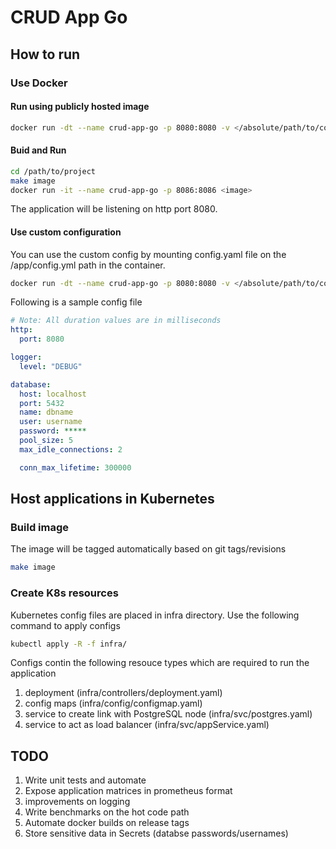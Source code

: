 # CRUD App Go

## How to run

### Use Docker

#### Run using publicly hosted image
```bash
docker run -dt --name crud-app-go -p 8080:8080 -v </absolute/path/to/config.yaml>:/app/config/config.yaml srimaln91/crud-app-go:latest
```

#### Buid and Run

```bash
cd /path/to/project
make image
docker run -it --name crud-app-go -p 8086:8086 <image>
```

The application will be listening on http port 8080.

#### Use custom configuration

You can use the custom config by mounting config.yaml file on the /app/config.yml path in the container.

```bash
docker run -dt --name crud-app-go -p 8080:8080 -v </absolute/path/to/config.yaml>:/app/config/config.yaml <image>
```

Following is a sample config file

```yaml
# Note: All duration values are in milliseconds
http:
  port: 8080

logger:
  level: "DEBUG"

database:
  host: localhost
  port: 5432
  name: dbname
  user: username
  password: *****
  pool_size: 5
  max_idle_connections: 2

  conn_max_lifetime: 300000

```

## Host applications in Kubernetes

### Build image

The image will be tagged automatically based on git tags/revisions

```bash
make image
```

### Create K8s resources

Kubernetes config files are placed in infra directory. Use the following command to apply configs

```bash
kubectl apply -R -f infra/
```

Configs contin the following resouce types which are required to run the application
01. deployment (infra/controllers/deployment.yaml)
02. config maps (infra/config/configmap.yaml)
03. service to create link with PostgreSQL node (infra/svc/postgres.yaml)
04. service to act as load balancer (infra/svc/appService.yaml)

## TODO

01. Write unit tests and automate
02. Expose application matrices in prometheus format
03. improvements on logging
04. Write benchmarks on the hot code path
05. Automate docker builds on release tags
06. Store sensitive data in Secrets (databse passwords/usernames)
